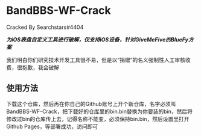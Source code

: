 # BandBBS-WF-Crack

Cracked By Searchstars#4404

***为iOS表盘自定义工具进行破解，仅支持iOS设备，针对GiveMeFive的BlueFy方案***

我们明白你们研究技术开发工具很不易，但是以“捐赠”的名义强制性人工审核收费，很抱歉，我会破解

## 使用方法
下载这个仓库，然后再在你自己的Github账号上开个新仓库，名字必须叫BandBBS-WF-Crack，把下载好的仓库里的bin.bin替换为你要装的bin，然后将修改过bin的仓库传上去，记得名称不能变，必须保持bin.bin，然后设置里打开Github Pages，等部署成功，访问即可